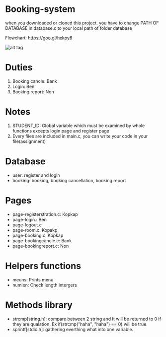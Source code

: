 # Booking-system
when you downloaded or cloned this project. you have to change PATH OF DATABASE in database.c to your local path of folder database

Flowchart: https://goo.gl/hxkpy6

![alt tag](https://camo.githubusercontent.com/88d4d8f9090cb6d03e4f79b7c840ae1c06bbd7ff/68747470733a2f2f73636f6e74656e742e66626b6b352d352e666e612e666263646e2e6e65742f7433312e302d382f31343638323133325f3830303831353134363732363932335f353935353536353934353532363037323136385f6f2e6a7067)

# Duties
1. Booking cancle: Bank
2. Login: Ben
3. Booking report: Non

# Notes
1. STUDENT_ID: Global variable which must be examined by whole functions excepts login page and register page
2. Every files are included in main.c, you can write your code in your file(assignment)

# Database
- user: register and login
- booking: booking, booking cancellation, booking report

# Pages
- page-registerstration.c: Kopkap
- page-login.: Ben
- page-logout.c
- page-room.c: Kopakp
- page-booking.c: Kopkap
- page-bookingcancle.c: Bank
- page-bookingreport.c: Non

# Helpers functions
- meuns: Prints menu
- numlen: Check length intergers

# Methods library
- strcmp[string.h]: compare between 2 string and It will be returned to 0 if they are qualation. Ex if(strcmp("haha", "haha") == 0) will be true.
- sprintf[stdio.h]: gathering everthing what into one variable.
